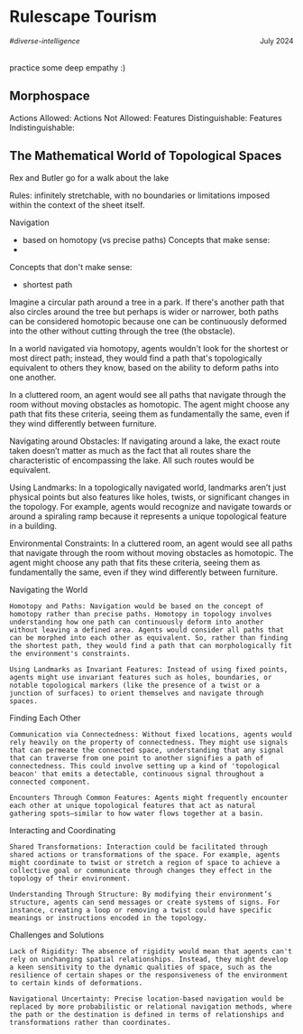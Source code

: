 # Rulescape Tourism
<span style="float:right; font-size:0.9em;">July 2024</span>

<span style="font-size:0.9em; font-style:italic;">
#diverse-intelligence
</span>
</br></br>

practice some deep empathy :)

## Morphospace
Actions Allowed: 
Actions Not Allowed:
Features Distinguishable:
Features Indistinguishable:

## The Mathematical World of Topological Spaces

Rex and Butler go for a walk about the lake


Rules:
infinitely stretchable, with no boundaries or limitations imposed within the context of the sheet itself.

Navigation
- based on homotopy (vs precise paths)
Concepts that make sense:
- 
Concepts that don't make sense:
- shortest path

Imagine a circular path around a tree in a park. If there's another path that also circles around the tree but perhaps is wider or narrower, both paths can be considered homotopic because one can be continuously deformed into the other without cutting through the tree (the obstacle).

In a world navigated via homotopy, agents wouldn't look for the shortest or most direct path; instead, they would find a path that's topologically equivalent to others they know, based on the ability to deform paths into one another.

In a cluttered room, an agent would see all paths that navigate through the room without moving obstacles as homotopic. The agent might choose any path that fits these criteria, seeing them as fundamentally the same, even if they wind differently between furniture.

Navigating around Obstacles: If navigating around a lake, the exact route taken doesn’t matter as much as the fact that all routes share the characteristic of encompassing the lake. All such routes would be equivalent.

Using Landmarks: In a topologically navigated world, landmarks aren’t just physical points but also features like holes, twists, or significant changes in the topology. For example, agents would recognize and navigate towards or around a spiraling ramp because it represents a unique topological feature in a building.

Environmental Constraints: In a cluttered room, an agent would see all paths that navigate through the room without moving obstacles as homotopic. The agent might choose any path that fits these criteria, seeing them as fundamentally the same, even if they wind differently between furniture.

Navigating the World

    Homotopy and Paths: Navigation would be based on the concept of homotopy rather than precise paths. Homotopy in topology involves understanding how one path can continuously deform into another without leaving a defined area. Agents would consider all paths that can be morphed into each other as equivalent. So, rather than finding the shortest path, they would find a path that can morphologically fit the environment's constraints.

    Using Landmarks as Invariant Features: Instead of using fixed points, agents might use invariant features such as holes, boundaries, or notable topological markers (like the presence of a twist or a junction of surfaces) to orient themselves and navigate through spaces.

Finding Each Other

    Communication via Connectedness: Without fixed locations, agents would rely heavily on the property of connectedness. They might use signals that can permeate the connected space, understanding that any signal that can traverse from one point to another signifies a path of connectedness. This could involve setting up a kind of 'topological beacon' that emits a detectable, continuous signal throughout a connected component.

    Encounters Through Common Features: Agents might frequently encounter each other at unique topological features that act as natural gathering spots—similar to how water flows together at a basin.

Interacting and Coordinating

    Shared Transformations: Interaction could be facilitated through shared actions or transformations of the space. For example, agents might coordinate to twist or stretch a region of space to achieve a collective goal or communicate through changes they effect in the topology of their environment.

    Understanding Through Structure: By modifying their environment’s structure, agents can send messages or create systems of signs. For instance, creating a loop or removing a twist could have specific meanings or instructions encoded in the topology.

Challenges and Solutions

    Lack of Rigidity: The absence of rigidity would mean that agents can't rely on unchanging spatial relationships. Instead, they might develop a keen sensitivity to the dynamic qualities of space, such as the resilience of certain shapes or the responsiveness of the environment to certain kinds of deformations.

    Navigational Uncertainty: Precise location-based navigation would be replaced by more probabilistic or relational navigation methods, where the path or the destination is defined in terms of relationships and transformations rather than coordinates.